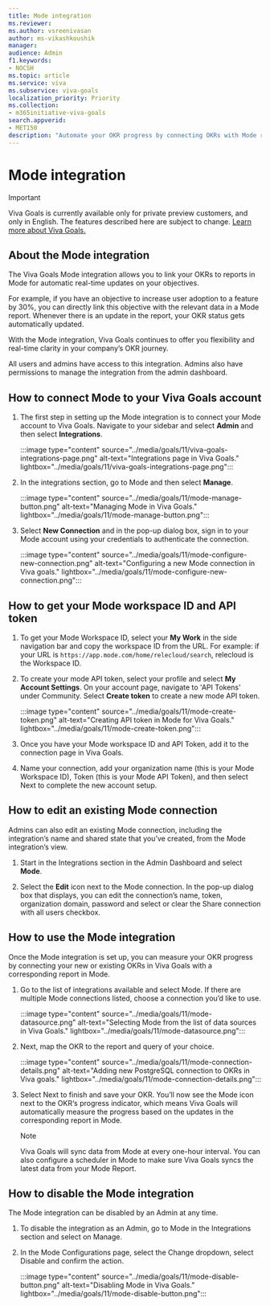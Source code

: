 ```yaml
---
title: Mode integration
ms.reviewer: 
ms.author: vsreenivasan
author: ms-vikashkoushik
manager: 
audience: Admin
f1.keywords:
- NOCSH
ms.topic: article
ms.service: viva
ms.subservice: viva-goals
localization_priority: Priority
ms.collection:  
- m365initiative-viva-goals  
search.appverid:
- MET150
description: "Automate your OKR progress by connecting OKRs with Mode reports."
---
```


# Mode integration

> [!IMPORTANT]
> Viva Goals is currently available only for private preview customers, and only in English. The features described here are subject to change. [Learn more about Viva Goals.](https://go.microsoft.com/fwlink/?linkid=2189933)

## About the Mode integration

The Viva Goals Mode integration allows you to link your OKRs to reports in Mode for automatic real-time updates on your objectives. 

For example, if you have an objective to increase user adoption to a feature by 30%, you can directly link this objective with the relevant data in a Mode report. Whenever there is an update in the report, your OKR status gets automatically updated. 

With the Mode integration, Viva Goals continues to offer you flexibility and real-time clarity in your company’s OKR journey. 

All users and admins have access to this integration. Admins also have permissions to manage the integration from the admin dashboard. 

## How to connect Mode to your Viva Goals account

1. The first step in setting up the Mode integration is to connect your Mode account to Viva Goals. Navigate to your sidebar and select **Admin** and then select **Integrations**.

    :::image type="content" source="../media/goals/11/viva-goals-integrations-page.png" alt-text="Integrations page in Viva Goals." lightbox="../media/goals/11/viva-goals-integrations-page.png":::

2. In the integrations section, go to Mode and then select **Manage**.

    :::image type="content" source="../media/goals/11/mode-manage-button.png" alt-text="Managing Mode in Viva Goals." lightbox="../media/goals/11/mode-manage-button.png":::

3. Select **New Connection** and in the pop-up dialog box, sign in to your Mode account using your credentials to authenticate the connection. 

    :::image type="content" source="../media/goals/11/mode-configure-new-connection.png" alt-text="Configuring a new Mode connection in Viva goals." lightbox="../media/goals/11/mode-configure-new-connection.png":::

## How to get your Mode workspace ID and API token

1. To get your Mode Workspace ID, select your **My Work** in the side navigation bar and copy the workspace ID from the URL. For example: if your URL is ```https://app.mode.com/home/relecloud/search```, relecloud is the Workspace ID.  

2. To create your mode API token, select your profile and select **My Account Settings**. On your account page, navigate to 'API Tokens' under Community. Select **Create token** to create a new mode API token.

    :::image type="content" source="../media/goals/11/mode-create-token.png" alt-text="Creating API token in Mode for Viva Goals." lightbox="../media/goals/11/mode-create-token.png":::

3. Once you have your Mode workspace ID and API Token, add it to the connection page in Viva Goals. 

4. Name your connection, add your organization name (this is your Mode Workspace ID), Token (this is your Mode API Token), and then select Next to complete the new account setup. 

## How to edit an existing Mode connection

Admins can also edit an existing Mode connection, including the integration’s name and shared state that you’ve created, from the Mode integration’s view. 

1. Start in the Integrations section in the Admin Dashboard and select **Mode**. 

2. Select the **Edit** icon next to the Mode connection. In the pop-up dialog box that displays, you can edit the connection’s name, token, organization domain, password and select or clear the Share connection with all users checkbox. 

## How to use the Mode integration

Once the Mode integration is set up, you can measure your OKR progress by connecting your new or existing OKRs in Viva Goals with a corresponding report in Mode. 

1. Go to the list of integrations available and select Mode. If there are multiple Mode connections listed, choose a connection you’d like to use. 

    :::image type="content" source="../media/goals/11/mode-datasource.png" alt-text="Selecting Mode from the list of data sources in Viva Goals." lightbox="../media/goals/11/mode-datasource.png":::

2. Next, map the OKR to the report and query of your choice. 

    :::image type="content" source="../media/goals/11/mode-connection-details.png" alt-text="Adding new PostgreSQL connection to OKRs in Viva goals." lightbox="../media/goals/11/mode-connection-details.png":::

3. Select Next to finish and save your OKR. You’ll now see the Mode icon next to the OKR‘s progress indicator, which means Viva Goals will automatically measure the progress based on the updates in the corresponding report in Mode. 

    > [!NOTE]
    > Viva Goals will sync data from Mode at every one-hour interval. You can also configure a scheduler in Mode to make sure Viva Goals syncs the latest data from your Mode Report.  

## How to disable the Mode integration

The Mode integration can be disabled by an Admin at any time. 

1. To disable the integration as an Admin, go to Mode in the Integrations section and select on Manage. 
2. In the Mode Configurations page, select the Change dropdown, select Disable and confirm the action.

    :::image type="content" source="../media/goals/11/mode-disable-button.png" alt-text="Disabling Mode in Viva Goals." lightbox="../media/goals/11/mode-disable-button.png":::
